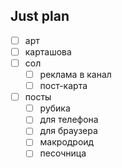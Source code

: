 ## Just plan
- [ ] арт 
- [ ] карташова
- [ ] сол
	- [ ] реклама в канал
	- [ ] пост-карта
- [ ] посты
	- [ ] рубика
	- [ ] для телефона 
	- [ ] для браузера
	- [ ] макродроид
	- [ ] песочница
